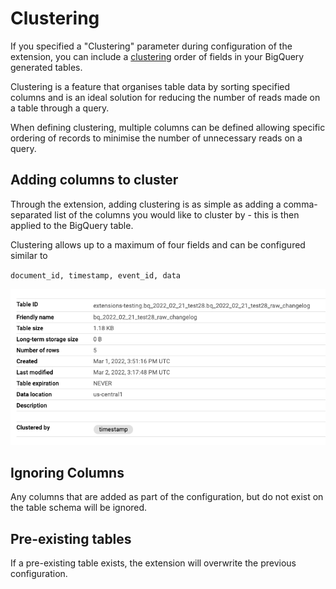 # Clustering

If you specified a "Clustering" parameter during configuration of the extension, you can include a [clustering](https://cloud.google.com/bigquery/docs/clustered-tables) order of fields in your BigQuery generated tables.

Clustering is a feature that organises table data by sorting specified columns and is an ideal solution for reducing the number of reads made on a table through a query.

When defining clustering, multiple columns can be defined allowing specific ordering of records to minimise the number of unnecessary reads on a query.

## Adding columns to cluster

Through the extension, adding clustering is as simple as adding a comma-separated list of the columns you would like to cluster by - this is then applied to the BigQuery table.

Clustering allows up to a maximum of four fields and can be configured similar to

`document_id, timestamp, event_id, data`

![example](/docs/firestore-bigquery-export/media/clustering.png)

## Ignoring Columns

Any columns that are added as part of the configuration, but do not exist on the table schema will be ignored.

## Pre-existing tables

If a pre-existing table exists, the extension will overwrite the previous configuration.
